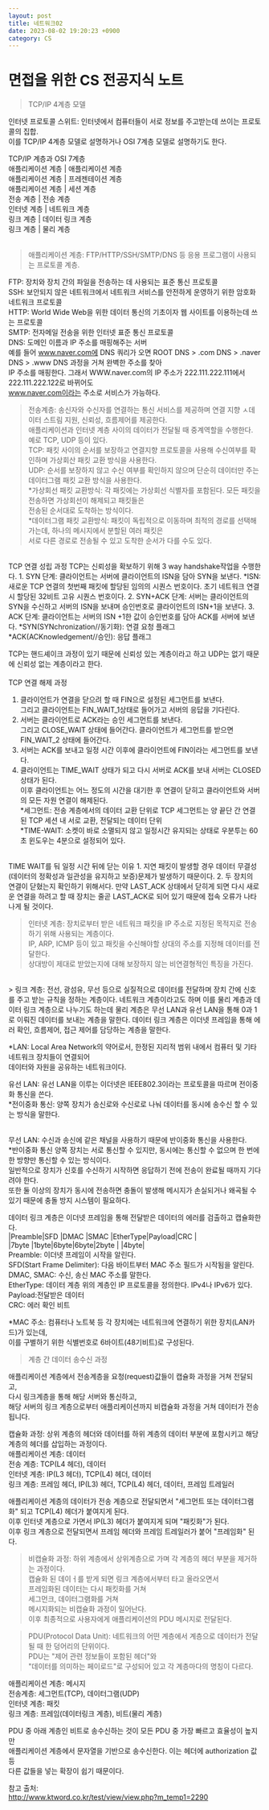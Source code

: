 ```yaml
---
layout: post
title: 네트워크02
date: 2023-08-02 19:20:23 +0900
category: CS
---
```

# 면접을 위한 CS 전공지식 노트  
> TCP/IP 4계층 모델

인터넷 프로토콜 스위트: 인터넷에서 컴퓨터들이 서로 정보를 주고받는데 쓰이는 프로토콜의 집합.  
이를 TCP/IP 4계층 모델로 설명하거나 OSI 7계층 모델로 설명하기도 한다.  

TCP/IP 계층과 OSI 7계층  
애플리케이션 계층 | 애플리케이션 계층     
애플리케이션 계층 | 프레젠테이션 계층   
애플리케이션 계층 | 세션 계층  
전송 계층 | 전송 계층  
인터넷 계층 | 네트워크 계층  
링크 계층 | 데이터 링크 계층  
링크 계층 | 물리 계층  
<br>  

> 애플리케이션 계층: FTP/HTTP/SSH/SMTP/DNS 등 응용 프로그램이 사용되는 프로토콜 계층.  

FTP: 장치와 장치 간의 파일을 전송하는 데 사용되는 표준 통신 프로토콜  
SSH: 보안되지 않은 네트워크에서 네트워크 서비스를 안전하게 운영하기 위한 암호화 네트워크 프로토콜  
HTTP: World Wide Web을 위한 데이터 통신의 기초이자 웹 사이트를 이용하는데 쓰는 프로토콜  
SMTP: 전자메일 전송을 위한 인터넷 표준 통신 프로토콜  
DNS: 도메인 이름과 IP 주소를 매핑해주는 서버  
예를 들어 www.naver.com에 DNS 쿼리가 오면 ROOT DNS > .com DNS > .naver DNS > .www DNS 과정을 거쳐 완벽한 주소를 찾아  
IP 주소를 매핑한다. 그래서 WWW.naver.com의 IP 주소가 222.111.222.111에서 222.111.222.122로 바뀌어도   
www.naver.com이라는 주소로 서비스가 가능하다.  

> 전송계층: 송신자와 수신자를 연결하는 통신 서비스를 제공하며 연결 지향 ㅅ데이터 스트림 지원, 신뢰성, 흐름제어를 제공한다.  
애플리케이션과 인터넷 계층 사이의 데이터가 전달될 때 중계역할을 수행한다.  
예로 TCP, UDP 등이 있다.  
TCP: 패킷 사이의 순서를 보장하고 연결지향 프로토콜을 사용해 수신여부를 확인하며 가상회산 패킷 교환 방식을 사용한다.  
UDP: 순서를 보장하지 않고 수신 여부를 확인하지 않으며 단순히 데이터만 주는 데이터그램 패킷 교환 방식을 사용한다.  
*가상회선 패킷 교환방식: 각 패킷에는 가상회선 식별자를 포함된다. 모든 패킷을 전송하면 가상회선이 해제되고 패킷들은  
전송된 순서대로 도착하는 방식이다.   
*데이터그램 패킷 교환방식: 패킷이 독립적으로 이동하며 최적의 경로를 선택해 가는데, 하나의 메시지에서 분할된 여러 패킷은  
서로 다른 경로로 전송될 수 있고 도착한 순서가 다를 수도 있다.  

<br>    
TCP 연결 성립 과정  
TCP는 신뢰성을 확보하기 위해 3 way handshake작업을 수행한다.  
1. SYN 단계: 클라이언트는 서버에 클라이언트의 ISN을 담아 SYN을 보낸다.  
*ISN: 새로운 TCP 연결의 첫번째 패킷에 할당된 임의의 시퀀스 번호이다.   
초기 네트워크 연결시 할당된 32비트 고유 시퀀스 번호이다.   
2. SYN+ACK 단계: 서버는 클라이언트의 SYN을 수신하고 서버의 ISN을 보내며 승인번호로 클라이언트의 ISN+1을 보낸다.  
3. ACK 단계: 클라이언트는 서버의 ISN +1한 값이 승인번호를 담아 ACK를 서버에 보낸다.    
*SYN(SYNchronization//동기화): 연결 요청 플래그  
*ACK(ACKnowledgement//승인): 응답 플래그  
  
TCP는 핸드셰이크 과정이 있기 때문에 신뢰성 있는 계층이라고 하고 UDP는 없기 때문에 신뢰성 없는 계층이라고 한다.  
<br>
TCP 연결 해제 과정  
1. 클라이언트가 연결을 닫으려 할 때 FIN으로 설정된 세그먼트를 보낸다.  
그리고 클라이언트는 FIN_WAIT_1상태로 들어가고 서버의 응답을 기다린다.  
2. 서버는 클라이언트로 ACK라는 승인 세그먼트를 보낸다.  
그리고 CLOSE_WAIT 상태에 들어간다. 클라이언트가 세그먼트를 받으면 FIN_WAIT_2 상태에 들어간다.  
3. 서버는 ACK를 보내고 일정 시간 이후에 클라이언트에 FIN이라는 세그먼트를 보낸다.  
4. 클라이언트는 TIME_WAIT 상태가 되고 다시 서버로 ACK를 보내 서버는 CLOSED 상태가 된다.  
이후 클라이언트는 어느 정도의 시간을 대기한 후 연결이 닫히고 클라이언트와 서버의 모든 자원 연결이 해제된다.  
*세그먼트: 전송 계층에서의 데이터 교환 단위로 TCP 세그먼트는 양 끝단 간 연결된 TCP 세션 내 서로 교환, 전달되는 데이터 단위    
*TIME-WAIT: 소켓이 바로 소멸되지 않고 일정시간 유지되는 상태로 우분투는 60초 윈도우는 4분으로 설정되어 있다.  

<br>  
TIME WAIT를 둬 일정 시간 뒤에 닫는 이유  
1. 지연 패킷이 발생할 경우 데이터 무결성(데이터의 정확성과 일관성을 유지하고 보증)문제가 발생하기 때문이다.  
2. 두 장치의 연결이 닫혔는지 확인하기 위해서다.  만약 LAST_ACK 상태에서 닫히게 되면 다시 새로운 연결을 하려고 할 때  
장치는 줄곧 LAST_ACK로 되어 있기 때문에 접속 오류가 나타나게 될 것이다.  
  
> 인터넷 계층: 장치로부터 받은 네트워크 패킷을 IP 주소로 지정된 목적지로 전송하기 위해 사용되는 계층이다.  
IP, ARP, ICMP 등이 있고 패킷을 수신해야할 상대의 주소를 지정해 데이터를 전달한다.  
상대방이 제대로 받았는지에 대해 보장하지 않는 비연결형적인 특징을 가진다.  
<br>  
> 링크 계층: 전선, 광섬유, 무선 등으로 실질적으로 데이터를 전달하며 장치 간에 신호를 주고 받는 규칙을 정하는 계층이다.  
네트워크 계층이라고도 하며 이를 물리 계층과 데이터 링크 계층으로 나누기도 하는데  
물리 계층은 무선 LAN과 유선 LAN을 통해 0과 1로 이뤄진 데이터를 보내는 계층을 말한다.  
데이터 링크 계층은 이더넷 프레임을 통해 에러 확인, 흐름제어, 접근 제어를 담당하는 계층을 말한다.  

*LAN: Local Area Network의 약어로서, 한정된 지리적 범위 내에서 컴퓨터 및 기타 네트워크 장치들이 연결되어   
데이터와 자원을 공유하는 네트워크이다.   

유선 LAN: 유선 LAN을 이루는 이더넷은 IEEE802.3이라는 프로토콜을 따르며 전이중화 통신을 쓴다.  
*전이중화 통신: 양쪽 장치가 송신로와 수신로로 나눠 데이터를 동시에 송수신 할 수 있는 방식을 말한다.  
<br>  

무선 LAN: 수신과 송신에 같은 채널을 사용하기 때문에 반이중화 통신을 사용한다.  
*반이중화 통신 양쪽 장치는 서로 통신할 수 있지만, 동시에는 통신할 수 없으며 한 번에 한 방향만 통신할 수 있는 방식이다.  
일반적으로 장치가 신호를 수신하기 시작하면 응답하기 전에 전송이 완료될 때까지 기다려야 한다.  
또한 둘 이상의 장치가 동시에 전송하면 충돌이 발생해 메시지가 손실되거나 왜곡될 수 있기 때문에 충돌 방지 시스템이 필요하다.  

데이터 링크 계층은 이더넷 프레임을 통해 전달받은 데이터의 에러를 검출하고 캡슐화한다.  
|Preamble|SFD  |DMAC |SMAC |EtherType|Payload|CRC  |  
|7byte   |1byte|6byte|6byte|2byte    |       |4byte|  
Preamble: 이더넷 프레임이 시작을 알린다.  
SFD(Start Frame Delimiter): 다음 바이트부터 MAC 주소 필드가 시작됨을 알린다.  
DMAC, SMAC: 수신, 송신 MAC 주소를 말한다.  
EtherType: 데이터 계층 위의 계층인 IP 프로토콜을 정의한다. IPv4나 IPv6가 있다.  
Payload:전달받은 데이터  
CRC: 에러 확인 비트  

*MAC 주소: 컴퓨터나 노트북 등 각 장치에는 네트워크에 연결하기 위한 장치(LAN카드)가 있는데,  
이를 구별하기 위한 식별번호로 6바이트(48기비트)로 구성된다.  

> 계층 간 데이터 송수신 과정  

애플리케이션 계층에서 전송계층을 요청(request)값들이 캡슐화 과정을 거쳐 전달되고,  
다시 링크계층을 통해 해당 서버와 통신하고,  
해당 서버의 링크 계층으로부터 애플리케이션까지 비캡슐화 과정을 거쳐 데이터가 전송됩니다.  
  
캡슐화 과정: 상위 계층의 헤더와 데이터를 하위 계층의 데이터 부분에 포함시키고 해당 계층의 헤더를 삽입하는 과정이다.  
애플리케이션 계층: 데이터   
전송 계층: TCP(L4 헤더), 데이터  
인터넷 계층: IP(L3 헤더), TCP(L4) 헤더, 데이터  
링크 계층: 프레임 헤더, IP(L3) 헤더, TCP(L4) 헤더, 데이터, 프레임 트레일러   
  
애플리케이션 계층의 데이터가 전송 계층으로 전달되면서 "세그먼트 또는 데이터그램화" 되고 TCP(L4) 헤더가 붙여지게 된다.  
이후 인터넷 계층으로 가면서 IP(L3) 헤더가 붙여지게 되며 "패킷화"가 된다.  
이후 링크 계층으로 전달되면서 프레임 헤더와 프레임 트레일러가 붙어 "프레임화" 된다.  
  
> 비캡슐화 과정: 하위 계층에서 상위계층으로 가며 각 계층의 헤더 부분을 제거하는 과정이다.  
캡슐화 된 데이ㅓ를 받게 되면 링크 계층에서부터 타고 올라오면서  
프레임화된 데이터는 다시 패킷화를 거쳐  
세그먼크, 데이터그램화를 거쳐  
메시지화되는 비캡슐화 과정이 일어난다.  
이후 최종적으로 사용자에게 애플리케이션의 PDU 메시지로 전달된다.  
  
> PDU(Protocol Data Unit): 네트워크의 어떤 계층에서 계층으로 데이터가 전달될 때 한 덩어리의 단위이다.  
PDU는 "제어 관련 정보들이 포함된 헤더"와  
"데이터를 의미하는 페이로드"로 구성되어 있고 각 계층마다의 명칭이 다르다.  
  
애플리케이션 계층: 메시지  
전송계층: 세그먼트(TCP), 데이터그램(UDP)  
인터넷 계층: 패킷  
링크 계층: 프레임(데이터링크 계층), 비트(물리 계층)  
  
PDU 중 아래 계층인 비트로 송수신하는 것이 모든 PDU 중 가장 빠르고 효율성이 높지만  
애플리케이션 계층에서 문자열을 기반으로 송수신한다. 이는 헤더에 authorization 값 등  
다른 값들을 넣는 확장이 쉽기 때문이다.  

참고 출처:  
http://www.ktword.co.kr/test/view/view.php?m_temp1=2290  

